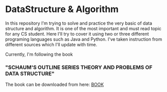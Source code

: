 # DataStructure & Algorithm 

In this repository I'm trying to solve and practice the very basic of data structure and algorithm. It is one of the most important and must read topic for any CS student. Here I'll try to cover it using two or three different programing languages such as Java and Python. 
I've taken instruction from different sources which I'll update with time.

Currently, I'm following the book 
### "SCHAUM'S OUTLINE SERIES THEORY AND PROBLEMS OF DATA STRUCTURE"

The book can be downloaded from here: [BOOK](https://#) 
